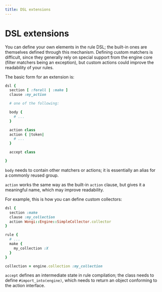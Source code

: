 ```yaml
---
title: DSL extensions
---
```


# DSL extensions

You can define your own elements in the rule DSL; the built-in ones are themselves defined through this mechanism. Defining custom matchers is difficult, since they generally rely on special support from the engine core (filter matchers being an exception), but custom actions could improve the readability of your rules.

The basic form for an extension is:

```ruby
dsl {
  section [ :forall | :make ]
  clause :my_action

  # one of the following:

  body {
    # ...
  }

  action class
  action { |token|
    # ...
  }

  accept class

}
```

`body` needs to contain other matchers or actions; it is essentially an alias for a commonly reused group.

`action` works the same way as the built-in `action` clause, but gives it a meaningful name, which may improve readability.

For example, this is how you can define custom collectors:

```ruby
dsl {
  section :make
  clause :my_collection
  action Wongi::Engine::SimpleCollector.collector
}

rule {
  # ...
  make {
    my_collection :X
  }
}

collection = engine.collection :my_collection
```

`accept` defines an intermediate state in rule compilation; the class needs to define `#import_into(engine)`, which needs to return an object conforming to the action interface.
